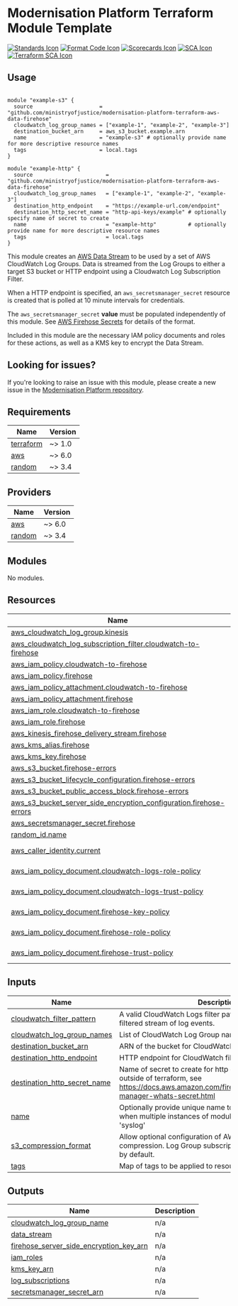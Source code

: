# Modernisation Platform Terraform Module Template

[![Standards Icon]][Standards Link] [![Format Code Icon]][Format Code Link] [![Scorecards Icon]][Scorecards Link] [![SCA Icon]][SCA Link] [![Terraform SCA Icon]][Terraform SCA Link]

## Usage

```hcl

module "example-s3" {
  source                     = "github.com/ministryofjustice/modernisation-platform-terraform-aws-data-firehose"
  cloudwatch_log_group_names = ["example-1", "example-2", "example-3"]
  destination_bucket_arn     = aws_s3_bucket.example.arn
  name                       = "example-s3" # optionally provide name for more descriptive resource names
  tags                       = local.tags
}

module "example-http" {
  source                       = "github.com/ministryofjustice/modernisation-platform-terraform-aws-data-firehose"
  cloudwatch_log_group_names   = ["example-1", "example-2", "example-3"]
  destination_http_endpoint    = "https://example-url.com/endpoint"
  destination_http_secret_name = "http-api-keys/example" # optionally specify name of secret to create
  name                         = "example-http"          # optionally provide name for more descriptive resource names
  tags                         = local.tags
}

```

This module creates an [AWS Data Stream](https://aws.amazon.com/kinesis/data-streams/) to be used by a set of AWS CloudWatch Log Groups.
Data is streamed from the Log Groups to either a target S3 bucket or HTTP endpoint using a Cloudwatch Log Subscription Filter.

When a HTTP endpoint is specified, an `aws_secretsmanager_secret` resource is created that is polled at 10 minute intervals for credentials.

The `aws_secretsmanager_secret` **value** must be populated independently of this module.
See [AWS Firehose Secrets](https://docs.aws.amazon.com/firehose/latest/dev/secrets-manager-whats-secret.html) for details of the format.

Included in this module are the necessary IAM policy documents and roles for these actions, as well as a KMS key to encrypt the Data Stream.

## Looking for issues?
If you're looking to raise an issue with this module, please create a new issue in the [Modernisation Platform repository](https://github.com/ministryofjustice/modernisation-platform/issues).

<!-- BEGIN_TF_DOCS -->
## Requirements

| Name | Version |
|------|---------|
| <a name="requirement_terraform"></a> [terraform](#requirement\_terraform) | ~> 1.0 |
| <a name="requirement_aws"></a> [aws](#requirement\_aws) | ~> 6.0 |
| <a name="requirement_random"></a> [random](#requirement\_random) | ~> 3.4 |

## Providers

| Name | Version |
|------|---------|
| <a name="provider_aws"></a> [aws](#provider\_aws) | ~> 6.0 |
| <a name="provider_random"></a> [random](#provider\_random) | ~> 3.4 |

## Modules

No modules.

## Resources

| Name | Type |
|------|------|
| [aws_cloudwatch_log_group.kinesis](https://registry.terraform.io/providers/hashicorp/aws/latest/docs/resources/cloudwatch_log_group) | resource |
| [aws_cloudwatch_log_subscription_filter.cloudwatch-to-firehose](https://registry.terraform.io/providers/hashicorp/aws/latest/docs/resources/cloudwatch_log_subscription_filter) | resource |
| [aws_iam_policy.cloudwatch-to-firehose](https://registry.terraform.io/providers/hashicorp/aws/latest/docs/resources/iam_policy) | resource |
| [aws_iam_policy.firehose](https://registry.terraform.io/providers/hashicorp/aws/latest/docs/resources/iam_policy) | resource |
| [aws_iam_policy_attachment.cloudwatch-to-firehose](https://registry.terraform.io/providers/hashicorp/aws/latest/docs/resources/iam_policy_attachment) | resource |
| [aws_iam_policy_attachment.firehose](https://registry.terraform.io/providers/hashicorp/aws/latest/docs/resources/iam_policy_attachment) | resource |
| [aws_iam_role.cloudwatch-to-firehose](https://registry.terraform.io/providers/hashicorp/aws/latest/docs/resources/iam_role) | resource |
| [aws_iam_role.firehose](https://registry.terraform.io/providers/hashicorp/aws/latest/docs/resources/iam_role) | resource |
| [aws_kinesis_firehose_delivery_stream.firehose](https://registry.terraform.io/providers/hashicorp/aws/latest/docs/resources/kinesis_firehose_delivery_stream) | resource |
| [aws_kms_alias.firehose](https://registry.terraform.io/providers/hashicorp/aws/latest/docs/resources/kms_alias) | resource |
| [aws_kms_key.firehose](https://registry.terraform.io/providers/hashicorp/aws/latest/docs/resources/kms_key) | resource |
| [aws_s3_bucket.firehose-errors](https://registry.terraform.io/providers/hashicorp/aws/latest/docs/resources/s3_bucket) | resource |
| [aws_s3_bucket_lifecycle_configuration.firehose-errors](https://registry.terraform.io/providers/hashicorp/aws/latest/docs/resources/s3_bucket_lifecycle_configuration) | resource |
| [aws_s3_bucket_public_access_block.firehose-errors](https://registry.terraform.io/providers/hashicorp/aws/latest/docs/resources/s3_bucket_public_access_block) | resource |
| [aws_s3_bucket_server_side_encryption_configuration.firehose-errors](https://registry.terraform.io/providers/hashicorp/aws/latest/docs/resources/s3_bucket_server_side_encryption_configuration) | resource |
| [aws_secretsmanager_secret.firehose](https://registry.terraform.io/providers/hashicorp/aws/latest/docs/resources/secretsmanager_secret) | resource |
| [random_id.name](https://registry.terraform.io/providers/hashicorp/random/latest/docs/resources/id) | resource |
| [aws_caller_identity.current](https://registry.terraform.io/providers/hashicorp/aws/latest/docs/data-sources/caller_identity) | data source |
| [aws_iam_policy_document.cloudwatch-logs-role-policy](https://registry.terraform.io/providers/hashicorp/aws/latest/docs/data-sources/iam_policy_document) | data source |
| [aws_iam_policy_document.cloudwatch-logs-trust-policy](https://registry.terraform.io/providers/hashicorp/aws/latest/docs/data-sources/iam_policy_document) | data source |
| [aws_iam_policy_document.firehose-key-policy](https://registry.terraform.io/providers/hashicorp/aws/latest/docs/data-sources/iam_policy_document) | data source |
| [aws_iam_policy_document.firehose-role-policy](https://registry.terraform.io/providers/hashicorp/aws/latest/docs/data-sources/iam_policy_document) | data source |
| [aws_iam_policy_document.firehose-trust-policy](https://registry.terraform.io/providers/hashicorp/aws/latest/docs/data-sources/iam_policy_document) | data source |

## Inputs

| Name | Description | Type | Default | Required |
|------|-------------|------|---------|:--------:|
| <a name="input_cloudwatch_filter_pattern"></a> [cloudwatch\_filter\_pattern](#input\_cloudwatch\_filter\_pattern) | A valid CloudWatch Logs filter pattern for subscribing to a filtered stream of log events. | `string` | `""` | no |
| <a name="input_cloudwatch_log_group_names"></a> [cloudwatch\_log\_group\_names](#input\_cloudwatch\_log\_group\_names) | List of CloudWatch Log Group names to stream logs from. | `list(string)` | n/a | yes |
| <a name="input_destination_bucket_arn"></a> [destination\_bucket\_arn](#input\_destination\_bucket\_arn) | ARN of the bucket for CloudWatch filters. | `string` | `""` | no |
| <a name="input_destination_http_endpoint"></a> [destination\_http\_endpoint](#input\_destination\_http\_endpoint) | HTTP endpoint for CloudWatch filters. | `string` | `""` | no |
| <a name="input_destination_http_secret_name"></a> [destination\_http\_secret\_name](#input\_destination\_http\_secret\_name) | Name of secret to create for http endpoint. Set the value outside of terraform, see https://docs.aws.amazon.com/firehose/latest/dev/secrets-manager-whats-secret.html | `string` | `null` | no |
| <a name="input_name"></a> [name](#input\_name) | Optionally provide unique name to help identify resources when multiple instances of module are created, e.g. 'syslog' | `string` | `null` | no |
| <a name="input_s3_compression_format"></a> [s3\_compression\_format](#input\_s3\_compression\_format) | Allow optional configuration of AWS Data Stream compression. Log Group subscription filters compress logs by default. | `string` | `"UNCOMPRESSED"` | no |
| <a name="input_tags"></a> [tags](#input\_tags) | Map of tags to be applied to resources. | `map(string)` | n/a | yes |

## Outputs

| Name | Description |
|------|-------------|
| <a name="output_cloudwatch_log_group_name"></a> [cloudwatch\_log\_group\_name](#output\_cloudwatch\_log\_group\_name) | n/a |
| <a name="output_data_stream"></a> [data\_stream](#output\_data\_stream) | n/a |
| <a name="output_firehose_server_side_encryption_key_arn"></a> [firehose\_server\_side\_encryption\_key\_arn](#output\_firehose\_server\_side\_encryption\_key\_arn) | n/a |
| <a name="output_iam_roles"></a> [iam\_roles](#output\_iam\_roles) | n/a |
| <a name="output_kms_key_arn"></a> [kms\_key\_arn](#output\_kms\_key\_arn) | n/a |
| <a name="output_log_subscriptions"></a> [log\_subscriptions](#output\_log\_subscriptions) | n/a |
| <a name="output_secretsmanager_secret_arn"></a> [secretsmanager\_secret\_arn](#output\_secretsmanager\_secret\_arn) | n/a |
<!-- END_TF_DOCS -->

[Standards Link]: https://github-community.service.justice.gov.uk/repository-standards/modernisation-platform-terraform-aws-data-firehose "Repo standards badge."
[Standards Icon]: https://github-community.service.justice.gov.uk/repository-standards/api/modernisation-platform-terraform-aws-data-firehose/badge
[Format Code Icon]: https://img.shields.io/github/actions/workflow/status/ministryofjustice/modernisation-platform-terraform-module-template/format-code.yml?labelColor=231f20&style=for-the-badge&label=Formate%20Code
[Format Code Link]: https://github.com/ministryofjustice/modernisation-platform-terraform-module-template/actions/workflows/format-code.yml
[Scorecards Icon]: https://img.shields.io/github/actions/workflow/status/ministryofjustice/modernisation-platform-terraform-module-template/scorecards.yml?branch=main&labelColor=231f20&style=for-the-badge&label=Scorecards
[Scorecards Link]: https://github.com/ministryofjustice/modernisation-platform-terraform-module-template/actions/workflows/scorecards.yml
[SCA Icon]: https://img.shields.io/github/actions/workflow/status/ministryofjustice/modernisation-platform-terraform-module-template/code-scanning.yml?branch=main&labelColor=231f20&style=for-the-badge&label=Secure%20Code%20Analysis
[SCA Link]: https://github.com/ministryofjustice/modernisation-platform-terraform-module-template/actions/workflows/code-scanning.yml
[Terraform SCA Icon]: https://img.shields.io/github/actions/workflow/status/ministryofjustice/modernisation-platform-terraform-module-template/code-scanning.yml?branch=main&labelColor=231f20&style=for-the-badge&label=Terraform%20Static%20Code%20Analysis
[Terraform SCA Link]: https://github.com/ministryofjustice/modernisation-platform-terraform-module-template/actions/workflows/terraform-static-analysis.yml
